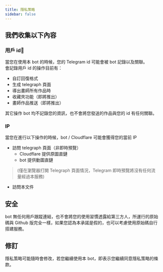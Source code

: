 ```yaml
---
title: 隱私策略
sidebar: false
---
```


## 我們收集以下內容

### 用戶 id
當您在使用本 bot 的時候，您的 Telegram id 可能會被 bot 記錄以及關聯。  
會記錄用戶 id 的操作目前有：  

- 自訂回復格式
- 生成 telegraph 頁面
- 導出畫師所有作品時
- 收藏夾功能（即將推出）
- 畫師作品推送（即將推出）

其它操作 bot 均不記錄您的資訊，也不會將您發送的作品與您的 id 有任何關聯。

### IP
當您在進行以下操作的時候，bot / Cloudflare 可能會獲得您的當前 IP  

- 訪問 telegraph 頁面（非即時預覽）
    - Cloudflare 提供原圖直鏈
    - bot 提供動圖直鏈

> (僅在瀏覽器打開 Telegraph 頁面情況，Telegram 即時預覽將沒有任何流量經過本服務)
- 訪問本文件


## 安全
bot 無任何用戶跟蹤連結，也不會將您的使用習慣透露給第三方人，所運行的原始碼與 Github 版完全一樣，如果您認為本承諾是假的，也可以考慮使用原始碼自行搭建服務。

## 修訂
隱私策略可能隨時會修改，若您繼續使用本 bot，即表示您繼續同意隱私策略的條款。